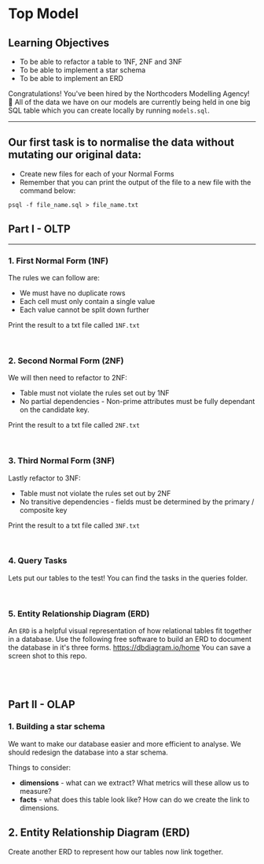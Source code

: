 # Top Model

## Learning Objectives

-   To be able to refactor a table to 1NF, 2NF and 3NF
-   To be able to implement a star schema
-   To be able to implement an ERD

Congratulations! You've been hired by the Northcoders Modelling Agency! 💅
All of the data we have on our models are currently being held in one big SQL table which you can create locally by running `models.sql`.

---

## Our first task is to normalise the data **without mutating** our original data:

-   Create new files for each of your Normal Forms
-   Remember that you can print the output of the file to a new file with the command below:

```
psql -f file_name.sql > file_name.txt
```

## Part I - OLTP

---

### 1. First Normal Form (1NF)

The rules we can follow are:

-   We must have no duplicate rows
-   Each cell must only contain a single value
-   Each value cannot be split down further

Print the result to a txt file called `1NF.txt`

<br>

### 2. Second Normal Form (2NF)

We will then need to refactor to 2NF:

-   Table must not violate the rules set out by 1NF
-   No partial dependencies - Non-prime attributes must be fully dependant on the candidate key.

Print the result to a txt file called `2NF.txt`

<br>

### 3. Third Normal Form (3NF)

Lastly refactor to 3NF:

-   Table must not violate the rules set out by 2NF
-   No transitive dependencies - fields must be determined by the primary / composite key

Print the result to a txt file called `3NF.txt`

<br>

### 4. Query Tasks

Lets put our tables to the test!
You can find the tasks in the queries folder.

<br>

### 5. Entity Relationship Diagram (ERD)

An `ERD` is a helpful visual representation of how relational tables fit together in a database.
Use the following free software to build an ERD to document the database in it's three forms.
https://dbdiagram.io/home
You can save a screen shot to this repo.

<br>
<br>

## Part II - OLAP

### 1. Building a star schema

We want to make our database easier and more efficient to analyse.
We should redesign the database into a star schema.

Things to consider:

-   **dimensions** - what can we extract? What metrics will these allow us to measure?
-   **facts** - what does this table look like? How can do we create the link to dimensions.



## 2. Entity Relationship Diagram (ERD)

Create another ERD to represent how our tables now link together.

